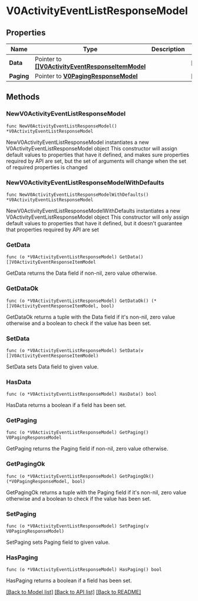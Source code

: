 # V0ActivityEventListResponseModel

## Properties

Name | Type | Description | Notes
------------ | ------------- | ------------- | -------------
**Data** | Pointer to [**[]V0ActivityEventResponseItemModel**](V0ActivityEventResponseItemModel.md) |  | [optional] 
**Paging** | Pointer to [**V0PagingResponseModel**](V0PagingResponseModel.md) |  | [optional] 

## Methods

### NewV0ActivityEventListResponseModel

`func NewV0ActivityEventListResponseModel() *V0ActivityEventListResponseModel`

NewV0ActivityEventListResponseModel instantiates a new V0ActivityEventListResponseModel object
This constructor will assign default values to properties that have it defined,
and makes sure properties required by API are set, but the set of arguments
will change when the set of required properties is changed

### NewV0ActivityEventListResponseModelWithDefaults

`func NewV0ActivityEventListResponseModelWithDefaults() *V0ActivityEventListResponseModel`

NewV0ActivityEventListResponseModelWithDefaults instantiates a new V0ActivityEventListResponseModel object
This constructor will only assign default values to properties that have it defined,
but it doesn't guarantee that properties required by API are set

### GetData

`func (o *V0ActivityEventListResponseModel) GetData() []V0ActivityEventResponseItemModel`

GetData returns the Data field if non-nil, zero value otherwise.

### GetDataOk

`func (o *V0ActivityEventListResponseModel) GetDataOk() (*[]V0ActivityEventResponseItemModel, bool)`

GetDataOk returns a tuple with the Data field if it's non-nil, zero value otherwise
and a boolean to check if the value has been set.

### SetData

`func (o *V0ActivityEventListResponseModel) SetData(v []V0ActivityEventResponseItemModel)`

SetData sets Data field to given value.

### HasData

`func (o *V0ActivityEventListResponseModel) HasData() bool`

HasData returns a boolean if a field has been set.

### GetPaging

`func (o *V0ActivityEventListResponseModel) GetPaging() V0PagingResponseModel`

GetPaging returns the Paging field if non-nil, zero value otherwise.

### GetPagingOk

`func (o *V0ActivityEventListResponseModel) GetPagingOk() (*V0PagingResponseModel, bool)`

GetPagingOk returns a tuple with the Paging field if it's non-nil, zero value otherwise
and a boolean to check if the value has been set.

### SetPaging

`func (o *V0ActivityEventListResponseModel) SetPaging(v V0PagingResponseModel)`

SetPaging sets Paging field to given value.

### HasPaging

`func (o *V0ActivityEventListResponseModel) HasPaging() bool`

HasPaging returns a boolean if a field has been set.


[[Back to Model list]](../README.md#documentation-for-models) [[Back to API list]](../README.md#documentation-for-api-endpoints) [[Back to README]](../README.md)


